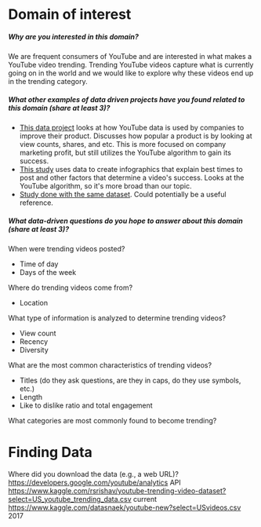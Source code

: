 # Domain of interest

##### Why are you interested in this domain?
We are frequent consumers of YouTube and are interested in what makes a YouTube video trending. Trending YouTube videos capture what is currently going on in the world and we would like to explore why these videos end up in the trending category.

##### What other examples of data driven projects have you found related to this domain (share at least 3)?
- [This data project](https://scholarworks.calstate.edu/downloads/k3569434b) looks at how YouTube data is used by companies to improve their product. Discusses how popular a product is by looking at view counts, shares, and etc. This is more focused on company marketing profit, but still utilizes the YouTube algorithm to gain its success.
- [This study](https://www.appypie.com/how-youtube-algorithm-works) uses data to create infographics that explain best times to post and other factors that determine a video's success. Looks at the YouTube algorithm, so it's more broad than our topic.
- [Study done with the same dataset](https://towardsdatascience.com/why-study-statistics-behind-youtube-trending-videos-231b72c81256). Could potentially be a useful reference.

##### What data-driven questions do you hope to answer about this domain (share at least 3)?
When were trending videos posted?
- Time of day
- Days of the week

Where do trending videos come from?
- Location

What type of information is analyzed to determine trending videos?
- View count
- Recency
- Diversity

What are the most common characteristics of trending videos?
- Titles (do they ask questions, are they in caps, do they use symbols, etc.)
- Length
- Like to dislike ratio and total engagement

What categories are most commonly found to become trending?

# Finding Data
Where did you download the data (e.g., a web URL)?
https://developers.google.com/youtube/analytics
API
https://www.kaggle.com/rsrishav/youtube-trending-video-dataset?select=US_youtube_trending_data.csv
current
https://www.kaggle.com/datasnaek/youtube-new?select=USvideos.csv
2017

